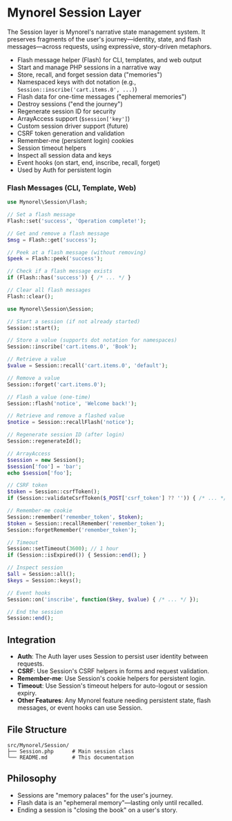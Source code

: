 # Mynorel Session Layer

The Session layer is Mynorel's narrative state management system. It preserves fragments of the user's journey—identity, state, and flash messages—across requests, using expressive, story-driven metaphors.

- Flash message helper (Flash) for CLI, templates, and web output
- Start and manage PHP sessions in a narrative way
- Store, recall, and forget session data ("memories")
- Namespaced keys with dot notation (e.g., `Session::inscribe('cart.items.0', ...)`)
- Flash data for one-time messages ("ephemeral memories")
- Destroy sessions ("end the journey")
- Regenerate session ID for security
- ArrayAccess support (`$session['key']`)
- Custom session driver support (future)
- CSRF token generation and validation
- Remember-me (persistent login) cookies
- Session timeout helpers
- Inspect all session data and keys
- Event hooks (on start, end, inscribe, recall, forget)
- Used by Auth for persistent login



### Flash Messages (CLI, Template, Web)

```php
use Mynorel\Session\Flash;

// Set a flash message
Flash::set('success', 'Operation complete!');

// Get and remove a flash message
$msg = Flash::get('success');

// Peek at a flash message (without removing)
$peek = Flash::peek('success');

// Check if a flash message exists
if (Flash::has('success')) { /* ... */ }

// Clear all flash messages
Flash::clear();
```

```php
use Mynorel\Session\Session;

// Start a session (if not already started)
Session::start();

// Store a value (supports dot notation for namespaces)
Session::inscribe('cart.items.0', 'Book');

// Retrieve a value
$value = Session::recall('cart.items.0', 'default');

// Remove a value
Session::forget('cart.items.0');

// Flash a value (one-time)
Session::flash('notice', 'Welcome back!');

// Retrieve and remove a flashed value
$notice = Session::recallFlash('notice');

// Regenerate session ID (after login)
Session::regenerateId();

// ArrayAccess
$session = new Session();
$session['foo'] = 'bar';
echo $session['foo'];

// CSRF token
$token = Session::csrfToken();
if (Session::validateCsrfToken($_POST['csrf_token'] ?? '')) { /* ... */ }

// Remember-me cookie
Session::remember('remember_token', $token);
$token = Session::recallRemember('remember_token');
Session::forgetRemember('remember_token');

// Timeout
Session::setTimeout(3600); // 1 hour
if (Session::isExpired()) { Session::end(); }

// Inspect session
$all = Session::all();
$keys = Session::keys();

// Event hooks
Session::on('inscribe', function($key, $value) { /* ... */ });

// End the session
Session::end();
```

## Integration
- **Auth**: The Auth layer uses Session to persist user identity between requests.
- **CSRF**: Use Session's CSRF helpers in forms and request validation.
- **Remember-me**: Use Session's cookie helpers for persistent login.
- **Timeout**: Use Session's timeout helpers for auto-logout or session expiry.
- **Other Features**: Any Mynorel feature needing persistent state, flash messages, or event hooks can use Session.

## File Structure
```
src/Mynorel/Session/
├── Session.php      # Main session class
└── README.md        # This documentation
```

## Philosophy
- Sessions are "memory palaces" for the user's journey.
- Flash data is an "ephemeral memory"—lasting only until recalled.
- Ending a session is "closing the book" on a user's story.
